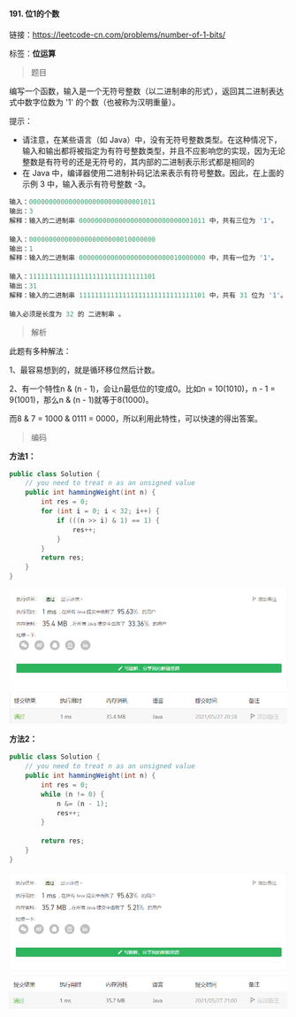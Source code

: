#### 191. 位1的个数

链接：https://leetcode-cn.com/problems/number-of-1-bits/

标签：**位运算**

> 题目

编写一个函数，输入是一个无符号整数（以二进制串的形式），返回其二进制表达式中数字位数为 '1' 的个数（也被称为汉明重量）。

提示：

- 请注意，在某些语言（如 Java）中，没有无符号整数类型。在这种情况下，输入和输出都将被指定为有符号整数类型，并且不应影响您的实现，因为无论整数是有符号的还是无符号的，其内部的二进制表示形式都是相同的
- 在 Java 中，编译器使用二进制补码记法来表示有符号整数。因此，在上面的 示例 3 中，输入表示有符号整数 -3。

```java
输入：00000000000000000000000000001011
输出：3
解释：输入的二进制串 00000000000000000000000000001011 中，共有三位为 '1'。

输入：00000000000000000000000010000000
输出：1
解释：输入的二进制串 00000000000000000000000010000000 中，共有一位为 '1'。

输入：11111111111111111111111111111101
输出：31
解释：输入的二进制串 11111111111111111111111111111101 中，共有 31 位为 '1'。

输入必须是长度为 32 的 二进制串 。
```

> 解析

此题有多种解法：

1、最容易想到的，就是循环移位然后计数。

2、有一个特性n & (n - 1)，会让n最低位的1变成0。比如n = 10(1010)，n - 1 = 9(1001)，那么n & (n - 1)就等于8(1000)。

而8 & 7 = 1000 & 0111 = 0000，所以利用此特性，可以快速的得出答案。

> 编码

**方法1：**

```java
public class Solution {
    // you need to treat n as an unsigned value
    public int hammingWeight(int n) {
        int res = 0;
        for (int i = 0; i < 32; i++) {
            if (((n >> i) & 1) == 1) {
                res++;
            }
        }
        return res;
    }
}
```

![image-20210527205838230](191.位1的个数.assets/image-20210527205838230.png)

**方法2：**

```java
public class Solution {
    // you need to treat n as an unsigned value
    public int hammingWeight(int n) {
        int res = 0;
        while (n != 0) {
            n &= (n - 1);
            res++;
        }

        return res;
    }
}
```

![image-20210527210040877](191.位1的个数.assets/image-20210527210040877.png)



